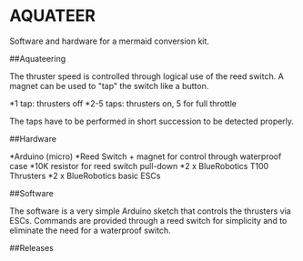 AQUATEER
========

Software and hardware for a mermaid conversion kit.

##Aquateering

The thruster speed is controlled through logical use of the reed switch. A magnet can be used to "tap" the switch like a button. 

*1 tap: thrusters off
*2-5 taps: thrusters on, 5 for full throttle

The taps have to be performed in short succession to be detected properly.

##Hardware

*Arduino (micro)
*Reed Switch + magnet for control through waterproof case
*10K resistor for reed switch pull-down
*2 x BlueRobotics T100 Thrusters
*2 x BlueRobotics basic ESCs

##Software

The software is a very simple Arduino sketch that controls the thrusters via ESCs. Commands are provided through a reed switch for simplicity and to eliminate the need for a waterproof switch.

##Releases
